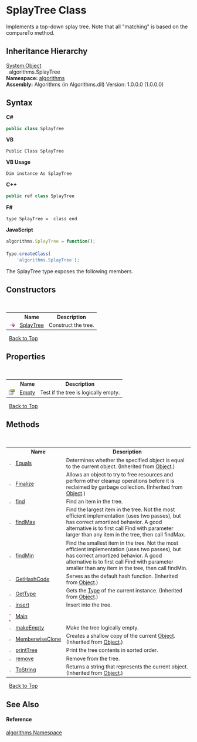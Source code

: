 # SplayTree Class
 

Implements a top-down splay tree. Note that all "matching" is based on the compareTo method.


## Inheritance Hierarchy
<a href="http://msdn2.microsoft.com/en-us/library/e5kfa45b" target="_blank">System.Object</a><br />&nbsp;&nbsp;algorithms.SplayTree<br />
**Namespace:**&nbsp;<a href="82f88b43-fdc9-bc99-9558-75fce96d448f">algorithms</a><br />**Assembly:**&nbsp;Algorithms (in Algorithms.dll) Version: 1.0.0.0 (1.0.0.0)

## Syntax

**C#**<br />
``` C#
public class SplayTree
```

**VB**<br />
``` VB
Public Class SplayTree
```

**VB Usage**<br />
``` VB Usage
Dim instance As SplayTree
```

**C++**<br />
``` C++
public ref class SplayTree
```

**F#**<br />
``` F#
type SplayTree =  class end
```

**JavaScript**<br />
``` JavaScript
algorithms.SplayTree = function();

Type.createClass(
	'algorithms.SplayTree');
```

The SplayTree type exposes the following members.


## Constructors
&nbsp;<table><tr><th></th><th>Name</th><th>Description</th></tr><tr><td>![Public method](media/pubmethod.gif "Public method")</td><td><a href="bddcd010-044e-d8b8-5662-5f568adc245d">SplayTree</a></td><td>
Construct the tree.</td></tr></table>&nbsp;
<a href="#splaytree-class">Back to Top</a>

## Properties
&nbsp;<table><tr><th></th><th>Name</th><th>Description</th></tr><tr><td>![Public property](media/pubproperty.gif "Public property")</td><td><a href="850fe8dd-b575-d529-bae0-63e008979136">Empty</a></td><td>
Test if the tree is logically empty.</td></tr></table>&nbsp;
<a href="#splaytree-class">Back to Top</a>

## Methods
&nbsp;<table><tr><th></th><th>Name</th><th>Description</th></tr><tr><td>![Public method](media/pubmethod.gif "Public method")</td><td><a href="http://msdn2.microsoft.com/en-us/library/bsc2ak47" target="_blank">Equals</a></td><td>
Determines whether the specified object is equal to the current object.
 (Inherited from <a href="http://msdn2.microsoft.com/en-us/library/e5kfa45b" target="_blank">Object</a>.)</td></tr><tr><td>![Protected method](media/protmethod.gif "Protected method")</td><td><a href="http://msdn2.microsoft.com/en-us/library/4k87zsw7" target="_blank">Finalize</a></td><td>
Allows an object to try to free resources and perform other cleanup operations before it is reclaimed by garbage collection.
 (Inherited from <a href="http://msdn2.microsoft.com/en-us/library/e5kfa45b" target="_blank">Object</a>.)</td></tr><tr><td>![Public method](media/pubmethod.gif "Public method")</td><td><a href="a55aec66-85ba-6671-b191-cd5234adf856">find</a></td><td>
Find an item in the tree.</td></tr><tr><td>![Public method](media/pubmethod.gif "Public method")</td><td><a href="8f561d4c-d6de-17d0-6e9c-eee34bb313d9">findMax</a></td><td>
Find the largest item in the tree. Not the most efficient implementation (uses two passes), but has correct amortized behavior. A good alternative is to first call Find with parameter larger than any item in the tree, then call findMax.</td></tr><tr><td>![Public method](media/pubmethod.gif "Public method")</td><td><a href="c00c8ec4-0196-5225-a513-d2ee13d4bc48">findMin</a></td><td>
Find the smallest item in the tree. Not the most efficient implementation (uses two passes), but has correct amortized behavior. A good alternative is to first call Find with parameter smaller than any item in the tree, then call findMin.</td></tr><tr><td>![Public method](media/pubmethod.gif "Public method")</td><td><a href="http://msdn2.microsoft.com/en-us/library/zdee4b3y" target="_blank">GetHashCode</a></td><td>
Serves as the default hash function.
 (Inherited from <a href="http://msdn2.microsoft.com/en-us/library/e5kfa45b" target="_blank">Object</a>.)</td></tr><tr><td>![Public method](media/pubmethod.gif "Public method")</td><td><a href="http://msdn2.microsoft.com/en-us/library/dfwy45w9" target="_blank">GetType</a></td><td>
Gets the <a href="http://msdn2.microsoft.com/en-us/library/42892f65" target="_blank">Type</a> of the current instance.
 (Inherited from <a href="http://msdn2.microsoft.com/en-us/library/e5kfa45b" target="_blank">Object</a>.)</td></tr><tr><td>![Public method](media/pubmethod.gif "Public method")</td><td><a href="8f5776fb-6279-9e7b-7f89-d8eb19dcf3ba">insert</a></td><td>
Insert into the tree.</td></tr><tr><td>![Public method](media/pubmethod.gif "Public method")![Static member](media/static.gif "Static member")</td><td><a href="eaf9cc4d-0a15-d781-5b0b-0825956b2980">Main</a></td><td /></tr><tr><td>![Public method](media/pubmethod.gif "Public method")</td><td><a href="3a8ac4fc-9e40-7d45-7679-5163ef8585c9">makeEmpty</a></td><td>
Make the tree logically empty.</td></tr><tr><td>![Protected method](media/protmethod.gif "Protected method")</td><td><a href="http://msdn2.microsoft.com/en-us/library/57ctke0a" target="_blank">MemberwiseClone</a></td><td>
Creates a shallow copy of the current <a href="http://msdn2.microsoft.com/en-us/library/e5kfa45b" target="_blank">Object</a>.
 (Inherited from <a href="http://msdn2.microsoft.com/en-us/library/e5kfa45b" target="_blank">Object</a>.)</td></tr><tr><td>![Public method](media/pubmethod.gif "Public method")</td><td><a href="38795308-5600-c7aa-6c5e-d11ac3010649">printTree</a></td><td>
Print the tree contents in sorted order.</td></tr><tr><td>![Public method](media/pubmethod.gif "Public method")</td><td><a href="d7f5387c-0df7-0ca4-38f5-af62d6655642">remove</a></td><td>
Remove from the tree.</td></tr><tr><td>![Public method](media/pubmethod.gif "Public method")</td><td><a href="http://msdn2.microsoft.com/en-us/library/7bxwbwt2" target="_blank">ToString</a></td><td>
Returns a string that represents the current object.
 (Inherited from <a href="http://msdn2.microsoft.com/en-us/library/e5kfa45b" target="_blank">Object</a>.)</td></tr></table>&nbsp;
<a href="#splaytree-class">Back to Top</a>

## See Also


#### Reference
<a href="82f88b43-fdc9-bc99-9558-75fce96d448f">algorithms Namespace</a><br />